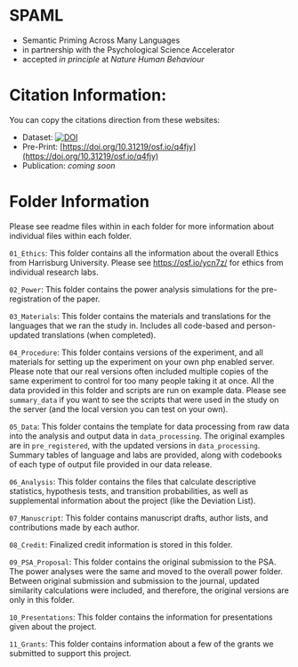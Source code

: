 # SPAML

- Semantic Priming Across Many Languages 
- in partnership with the Psychological Science Accelerator
- accepted *in principle* at *Nature Human Behaviour*

# Citation Information:

You can copy the citations direction from these websites: 

- Dataset: [![DOI](https://zenodo.org/badge/DOI/10.5281/zenodo.10888833.svg)](https://doi.org/10.5281/zenodo.10888833)
- Pre-Print: [https://doi.org/10.31219/osf.io/q4fjy](https://doi.org/10.31219/osf.io/q4fjy)
- Publication: *coming soon*

# Folder Information

Please see readme files within in each folder for more information about individual files within each folder. 

`01_Ethics`: This folder contains all the information about the overall Ethics from Harrisburg University. Please see https://osf.io/ycn7z/ for ethics from individual research labs. 

`02_Power`: This folder contains the power analysis simulations for the pre-registration of the paper. 

`03_Materials`: This folder contains the materials and translations for the languages that we ran the study in. Includes all code-based and person-updated translations (when completed). 

`04_Procedure`: This folder contains versions of the experiment, and all materials for setting up the experiment on your own php enabled server. Please note that our real versions often included multiple copies of the same experiment to control for too many people taking it at once. All the data provided in this folder and scripts are run on example data. Please see `summary_data` if you want to see the scripts that were used in the study on the server (and the local version you can test on your own).  

`05_Data`: This folder contains the template for data processing from raw data into the analysis and output data in `data_processing`. The original examples are in `pre_registered`, with the updated versions in `data_processing`. Summary tables of language and labs are provided, along with codebooks of each type of output file provided in our data release. 

`06_Analysis`: This folder contains the files that calculate descriptive statistics, hypothesis tests, and transition probabilities, as well as supplemental information about the project (like the Deviation List). 

`07_Manuscript`: This folder contains manuscript drafts, author lists, and contributions made by each author. 

`08_Credit`: Finalized credit information is stored in this folder. 

`09_PSA_Proposal`: This folder contains the original submission to the PSA. The power analyses were the same and moved to the overall power folder. Between original submission and submission to the journal, updated similarity calculations were included, and therefore, the original versions are only in this folder. 

`10_Presentations`: This folder contains the information for presentations given about the project. 

`11_Grants`: This folder contains information about a few of the grants we submitted to support this project. 
